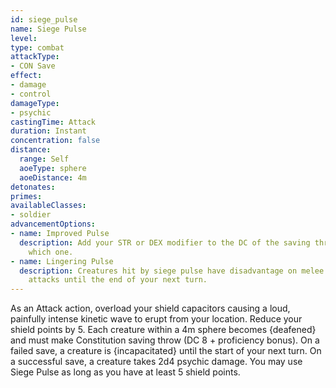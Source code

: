 ```yaml
---
id: siege_pulse
name: Siege Pulse
level: 
type: combat
attackType:
- CON Save
effect:
- damage
- control
damageType:
- psychic
castingTime: Attack
duration: Instant
concentration: false
distance:
  range: Self
  aoeType: sphere
  aoeDistance: 4m
detonates: 
primes: 
availableClasses:
- soldier
advancementOptions:
- name: Improved Pulse
  description: Add your STR or DEX modifier to the DC of the saving throw. You choose
    which one.
- name: Lingering Pulse
  description: Creatures hit by siege pulse have disadvantage on melee and ranged
    attacks until the end of your next turn.
---
```

As an Attack action, overload your shield capacitors causing a loud, painfully intense kinetic wave to erupt from your location. Reduce your shield points by 5. Each creature within a 4m sphere becomes {deafened} and must make Constitution saving throw (DC 8 + proficiency bonus). On a failed save, a creature is {incapacitated} until the start of your next turn. On a successful save, a creature takes 2d4 psychic damage.
You may use Siege Pulse as long as you have at least 5 shield points.